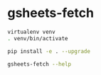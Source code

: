 # gsheets-fetch

```bash
virtualenv venv
. venv/bin/activate

pip install -e . --upgrade

gsheets-fetch --help

```

